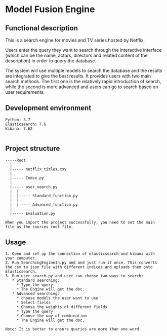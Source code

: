 # Model Fusion Engine

## Functional description


This is a search engine for movies and TV series hosted by Netflix. 

Users enter the query they want to search through the interactive interface (which can be the name, actors, directors and related content of the description) in order to query the database. 

The system will use multiple models to search the database and the results are integrated to give the best results. It provides users with two main search methods. The first one is the relatively rapid introduction of search, while the second is more advanced and users can go to search based on user requirements.



## Development environment

```
Python: 3.7
Elasticsearch: 7.6
Kibana: 7.62


```
## Project structure


```
-----Root
  |
  |----- netflix_titles.csv
  |
  |----- Index.py
  |
  |----- user_search.py
  |  |
  |  |----- Standard_function.py
  |  |
  |  |----- Advanced_function.py
  |
  |----- Evaluation.py
  
When you import the project successfully, you need to set the main file as the sources root file.
```

## Usage
```
1. Open and set up the connection of elasticsearch and kibana with your computer.
2. Run SearchingEngineIn.py and and just run it once. This converts the csv to json file with different indices and uploads them onto Elasticsearch.
3. Run user_search.py and user can choose two ways to search:
   * Standard searching:
     * Type the query.
     * The Engine will get the doc.
   * Advanced searching:
     * choose models the user want to use
     * Select fields 
     * Choose the weights of different fields
     * Type the query
     * Choose the way of combination
     * The Engine will get the doc.

Note: It is better to ensure queries are more than one word.
```

